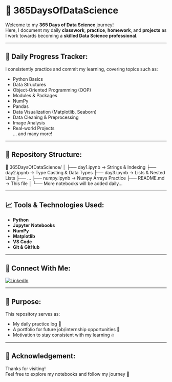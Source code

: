 # 🚀 365DaysOfDataScience

Welcome to my **365 Days of Data Science** journey!  
Here, I document my daily **classwork**, **practice**, **homework**, and **projects** as I work towards becoming a **skilled Data Science professional**.

---

## 📅 Daily Progress Tracker:
I consistently practice and commit my learning, covering topics such as:
- Python Basics  
- Data Structures  
- Object-Oriented Programming (OOP)  
- Modules & Packages  
- NumPy  
- Pandas  
- Data Visualization (Matplotlib, Seaborn)  
- Data Cleaning & Preprocessing  
- Image Analysis  
- Real-world Projects  
... and many more!

---

## 📂 Repository Structure:
📁 365DaysOfDataScience/
│
├── day1.ipynb → Strings & Indexing
├── day2.ipynb → Type Casting & Data Types
├── day3.ipynb → Lists & Nested Lists
├── ...
├── numpy.ipynb → Numpy Arrays Practice
├── README.md → This file
│
└── More notebooks will be added daily...


---

## 📈 Tools & Technologies Used:
- **Python**
- **Jupyter Notebooks**
- **NumPy**
- **Matplotlib**
- **VS Code**
- **Git & GitHub**

---

## 🔗 Connect With Me:
[![LinkedIn](https://img.shields.io/badge/LinkedIn-NaveedMirza-blue?style=flat-square&logo=linkedin)](https://www.linkedin.com/in/naveed-mirza-294812343/)

---

## 💪 Purpose:
This repository serves as:
- My daily practice log 📖  
- A portfolio for future job/internship opportunities 💼  
- Motivation to stay consistent with my learning 🔥

---

## 🙌 Acknowledgement:
Thanks for visiting!  
Feel free to explore my notebooks and follow my journey 🚀
